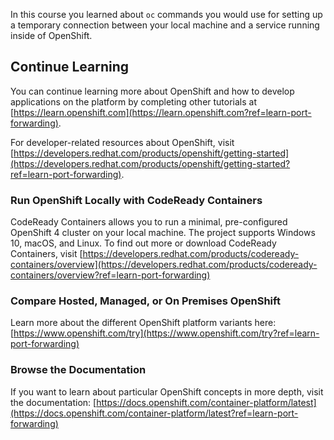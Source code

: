 In this course you learned about ``oc`` commands you would use for setting up a temporary connection between your local machine and a service running inside of OpenShift.

## Continue Learning

You can continue learning more about OpenShift and how to develop applications on the platform by completing other tutorials at [https://learn.openshift.com](https://learn.openshift.com?ref=learn-port-forwarding).

For developer-related resources about OpenShift, visit [https://developers.redhat.com/products/openshift/getting-started](https://developers.redhat.com/products/openshift/getting-started?ref=learn-port-forwarding).

### Run OpenShift Locally with CodeReady Containers

CodeReady Containers allows you to run a minimal, pre-configured OpenShift 4 cluster on your local machine. The project supports Windows 10, macOS, and Linux.  To find out more or download CodeReady Containers, visit [https://developers.redhat.com/products/codeready-containers/overview](https://developers.redhat.com/products/codeready-containers/overview?ref=learn-port-forwarding)

### Compare Hosted, Managed, or On Premises OpenShift

Learn more about the different OpenShift platform variants here: [https://www.openshift.com/try](https://www.openshift.com/try?ref=learn-port-forwarding)

### Browse the Documentation

If you want to learn about particular OpenShift concepts in more depth, visit the documentation: [https://docs.openshift.com/container-platform/latest](https://docs.openshift.com/container-platform/latest?ref=learn-port-forwarding)

